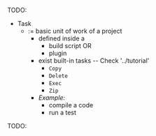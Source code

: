 TODO:

* Task
  * := basic unit of work of a project
    * defined inside a
      * build script OR
      * plugin
    * exist built-in tasks -- Check '../tutorial'
      * `Copy`
      * `Delete`
      * `Exec`
      * `Zip`
    * *Example:*
      * compile a code
      * run a test

TODO:
